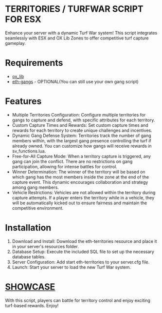 # TERRITORIES / TURFWAR SCRIPT FOR ESX
Enhance your server with a dynamic Turf War system! This script integrates seamlessly with ESX and OX Lib Zones to offer competitive turf capture gameplay.

# Requirements
* [ox_lib](https://github.com/overextended/ox_lib)
* [eth-gangs](https://github.com/jumaaaar/eth-gangs) - OPTIONAL(You can still use your own gang script)

# Features

* Multiple Territories Configuration: Configure multiple territories for gangs to capture and defend, with specific attributes for each territory.
* Custom Capture Times and Rewards: Set custom capture times and rewards for each territory to create unique challenges and incentives.
* Dynamic Gang Defense System: Territories track the number of gang members within, with the largest gang presence controlling the turf if already owned. You can customize how gangs will receive rewards in sv_functions.lua.
* Free-for-All Capture Mode: When a territory capture is triggered, any gang can join the conflict. There are no restrictions on gang participation, allowing for intense battles for control.
* Winner Determination: The winner of the territory will be based on which gang has the most members inside the zone at the end of the capture event. This dynamic encourages collaboration and strategy among gang members.
* Vehicle Restrictions: Vehicles are not allowed within the territory during capture attempts. If a player enters the territory while in a vehicle, they will be automatically kicked out to ensure fairness and maintain the competitive environment.


# Installation
1. Download and Install: Download the eth-territories resource and place it in your server's resources folder.
2. Database Setup: Execute the included SQL file to set up the necessary database tables.
3. Server Configuration: Add start eth-territories to your server.cfg file.
4. Launch: Start your server to load the new Turf War system.

# [SHOWCASE](https://youtu.be/5TWSEIouysA)

With this script, players can battle for territory control and enjoy exciting turf-based rewards. Enjoy!